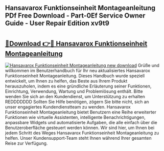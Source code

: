 ## Hansavarox Funktionseinheit Montageanleitung PDf Free Download - Part-0Ef Service Owner Guide - User Repair Edition xv9t9

# <h2><a href="http://df6v1s.blite.top/?on=Hansavarox+Funktionseinheit+Montageanleitung">🔗Download 👉🔴 Hansavarox Funktionseinheit Montageanleitung</a></h2>

[![Hansavarox Funktionseinheit Montageanleitung new download](https://i.imgur.com/lujVjoI.png)](http://df6v1s.blite.top/?on=Hansavarox+Funktionseinheit+Montageanleitung)
Grüße und willkommen im Benutzerhandbuch für Ihr neu aktualisiertes Hansavarox Funktionseinheit Montageanleitung. Dieses Handbuch wurde speziell entwickelt, um Ihnen zu helfen, das Beste aus Ihrem Produkt herauszuholen, indem es eine gründliche Erläuterung seiner Funktionen, Einrichtung, Verwendung, Wartung und Problemlösung enthält. Bitte wenden Sie sich an den Kundendienst, um Unterstützung zu erhalten REDDDDDDD Sollten Sie Hilfe benötigen, zögern Sie bitte nicht, sich an unser engagiertes Kundendienstteam zu wenden. Hansavarox Funktionseinheit Montageanleitung bietet Benutzern eine Reihe erweiterter Funktionen wie virtuelle Assistenten, intelligente Benachrichtigungen, anpassbare Widgets und automatisierte Aufgaben, die alle einfach über die Benutzeroberfläche gesteuert werden können. Wir sind hier, um Ihnen bei jedem Schritt des Weges Hansavarox Funktionseinheit Montageanleitung zu helfen. Unser Kundensupport-Team steht Ihnen während Ihrer gesamten Reise zur Verfügung.
